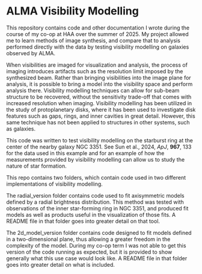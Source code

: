 # ALMA Visibility Modelling
This repository contains code and other documentation I wrote during the course of my co-op at HAA over the summer of 2025. My project allowed me to learn methods of image synthesis, and compare that to analysis performed directly with the data by testing visibility modelling on galaxies observed by ALMA. 

When visibilities are imaged for visualization and analysis, the process of imaging introduces artifacts such as the resolution limit imposed by the synthesized beam. Rather than bringing visibilities into the image plane for analysis, it is possible to bring a model into the visibility space and perform analysis there. Visibility modelling techniques can allow for sub-beam structure to be recovered, without the sensitivity trade-off that comes with increased resolution when imaging. Visibility modelling has been utilized in the study of protoplanetary disks, where it has been used to investigate disk features such as gaps, rings, and inner cavities in great detail. However, this same technique has not been applied to structures in other systems, such as galaxies. 

This code was written to test visibility modelling on the starburst ring at the center of the nearby galaxy NGC 3351. See Sun et al., 2024, *ApJ*, **967**, 133 for the data used in this example and for an example of how the measurements provided by visibility modelling can allow us to study the nature of star formation. 

This repo contains two folders, which contain code used in two different implementations of visibility modelling. 

The radial_version folder contains code used to fit axisymmetric models defined by a radial brightness distribution. This method was tested with observations of the inner star-forming ring in NGC 3351, and produced fit models as well as products useful in the visualization of those fits. A README file in that folder goes into greater detail on that tool. 

The 2d_model_version folder contains code designed to fit models defined in a two-dimensional plane, thus allowing a greater freedom in the complexity of the model. During my co-op term I was not able to get this version of the code running as expected, but it is provided to show generally what this use case would look like. A README file in that folder goes into greater detail on what is included. 

